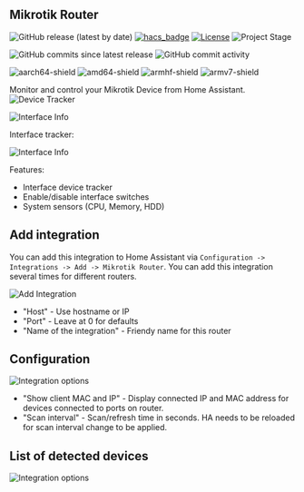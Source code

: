 ## Mikrotik Router
![GitHub release (latest by date)](https://img.shields.io/github/v/release/tomaae/homeassistant-mikrotik_router?style=plastic)
[![hacs_badge](https://img.shields.io/badge/HACS-Custom-orange.svg?style=plastic)](https://github.com/custom-components/hacs)
[![License](https://img.shields.io/github/license/tomaae/homeassistant-mikrotik_router?style=plastic)](LICENSE.md)
![Project Stage](https://img.shields.io/badge/project%20stage-development-yellow.svg?style=plastic)

![GitHub commits since latest release](https://img.shields.io/github/commits-since/tomaae/homeassistant-mikrotik_router/latest?style=plastic)
![GitHub commit activity](https://img.shields.io/github/commit-activity/m/tomaae/homeassistant-mikrotik_router?style=plastic)

![aarch64-shield](https://img.shields.io/badge/aarch64-yes-green.svg?style=plastic)
![amd64-shield](https://img.shields.io/badge/amd64-yes-green.svg?style=plastic)
![armhf-shield](https://img.shields.io/badge/armhf-yes-green.svg?style=plastic)
![armv7-shield](https://img.shields.io/badge/armv7-yes-green.svg?style=plastic)

Monitor and control your Mikrotik Device from Home Assistant.
![Device Tracker](https://raw.githubusercontent.com/tomaae/homeassistant-mikrotik_router/master/docs/assets/images/ui/device_tracker.png)

![Interface Info](https://raw.githubusercontent.com/tomaae/homeassistant-mikrotik_router/master/docs/assets/images/ui/system_sensors.png)

Interface tracker:

![Interface Info](https://raw.githubusercontent.com/tomaae/homeassistant-mikrotik_router/master/docs/assets/images/ui/interface.png)


Features:
 * Interface device tracker
 * Enable/disable interface switches
 * System sensors (CPU, Memory, HDD)

## Add integration
You can add this integration to Home Assistant via `Configuration -> Integrations -> Add -> Mikrotik Router`. You can add this integration several times for different routers.

![Add Integration](https://raw.githubusercontent.com/tomaae/homeassistant-mikrotik_router/master/docs/assets/images/ui/setup_integration.png)
* "Host" - Use hostname or IP
* "Port" - Leave at 0 for defaults
* "Name of the integration" - Friendy name for this router

## Configuration
![Integration options](https://raw.githubusercontent.com/tomaae/homeassistant-mikrotik_router/master/docs/assets/images/ui/integration_options.png)
* "Show client MAC and IP" - Display connected IP and MAC address for devices connected to ports on router.
* "Scan interval" - Scan/refresh time in seconds. HA needs to be reloaded for scan interval change to be applied.

## List of detected devices
![Integration options](https://raw.githubusercontent.com/tomaae/homeassistant-mikrotik_router/master/docs/assets/images/ui/integration_devices.png)
